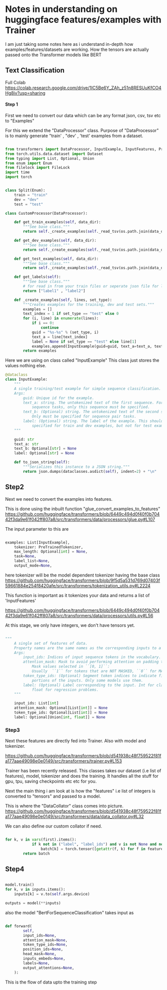 # Notes in understanding on huggingface features/examples with Trainer


I am just taking some notes here as i understand in-depth 
how examples/features/datasets are working.
How the tensors are actually passed onto the Transformer models like BERT

## Text Classification

Full Colab https://colab.research.google.com/drive/1IC5Be6Y_ZAh_z51n8RESUuKfCO4Hg8iv?usp=sharing


#### Step 1
First we need to convert our data which can be any format json, csv, tsv etc to "Examples"

For this we extend the "DataProcessor" class. 
Purpose of "DataProcessor" is to mainly generate "train' , "dev' , 'test' examples from a dataset.

```python

from transformers import DataProcessor, InputExample, InputFeatures, PreTrainedTokenizer, glue_convert_examples_to_features
from torch.utils.data.dataset import Dataset
from typing import List, Optional, Union
from enum import Enum
from filelock import FileLock
import time
import torch


class Split(Enum):
    train = "train"
    dev = "dev"
    test = "test"

class CustomProcessor(DataProcessor):

    def get_train_examples(self, data_dir):
        """See base class."""
        return self._create_examples(self._read_tsv(os.path.join(data_dir, "train.tsv")), "train")

    def get_dev_examples(self, data_dir):
        """See base class."""
        return self._create_examples(self._read_tsv(os.path.join(data_dir, "dev.tsv")), "dev")

    def get_test_examples(self, data_dir):
        """See base class."""
        return self._create_examples(self._read_tsv(os.path.join(data_dir, "test.tsv")), "test")

    def get_labels(self):
        """See base class."""
        # for read in from your train files or seperate json file for labels
        return ["label1" , "label2"]

    def _create_examples(self, lines, set_type):
        """Creates examples for the training, dev and test sets."""
        examples = []
        text_index = 1 if set_type == "test" else 0
        for (i, line) in enumerate(lines):
            if i == 0:
                continue
            guid = "%s-%s" % (set_type, i)
            text_a = line[text_index]
            label = None if set_type == "test" else line[1]
            examples.append(InputExample(guid=guid, text_a=text_a, text_b=None, label=label))
        return examples

```

Here we are using on class called "InputExample"
This class just stores the values nothing else.

```python
@dataclass
class InputExample:
    """
    A single training/test example for simple sequence classification.
    Args:
        guid: Unique id for the example.
        text_a: string. The untokenized text of the first sequence. For single
            sequence tasks, only this sequence must be specified.
        text_b: (Optional) string. The untokenized text of the second sequence.
            Only must be specified for sequence pair tasks.
        label: (Optional) string. The label of the example. This should be
            specified for train and dev examples, but not for test examples.
    """

    guid: str
    text_a: str
    text_b: Optional[str] = None
    label: Optional[str] = None

    def to_json_string(self):
        """Serializes this instance to a JSON string."""
        return json.dumps(dataclasses.asdict(self), indent=2) + "\n"
```

## Step2

Next we need to convert the examples into features.

This is done using the inbuilt function "glue_convert_examples_to_features" https://github.com/huggingface/transformers/blob/6449c494d0f40f0b70442f3da9e61f042ff807a8/src/transformers/data/processors/glue.py#L107


The input parameter to this are

```python

examples: List[InputExample],
    tokenizer: PreTrainedTokenizer,
    max_length: Optional[int] = None,
    task=None,
    label_list=None,
    output_mode=None,

```

here tokenizer will be the model dependent tokenizer having the base class https://github.com/huggingface/transformers/blob/9f5d5a531d769d07403f59661884e254f8420afe/src/transformers/tokenization_utils.py#L2224


This function is important as it tokenizes your data and returns a list of 'InputFeatures'

https://github.com/huggingface/transformers/blob/6449c494d0f40f0b70442f3da9e61f042ff807a8/src/transformers/data/processors/utils.py#L56

At this stage, we only have integers, we don't have tensors yet.

```python

"""
    A single set of features of data.
    Property names are the same names as the corresponding inputs to a model.
    Args:
        input_ids: Indices of input sequence tokens in the vocabulary.
        attention_mask: Mask to avoid performing attention on padding token indices.
            Mask values selected in ``[0, 1]``:
            Usually  ``1`` for tokens that are NOT MASKED, ``0`` for MASKED (padded) tokens.
        token_type_ids: (Optional) Segment token indices to indicate first and second
            portions of the inputs. Only some models use them.
        label: (Optional) Label corresponding to the input. Int for classification problems,
            float for regression problems.
    """

    input_ids: List[int]
    attention_mask: Optional[List[int]] = None
    token_type_ids: Optional[List[int]] = None
    label: Optional[Union[int, float]] = None

```

### Step3 

Next these features are directly fed into Trainer.
Also with model and tokenizer. 

https://github.com/huggingface/transformers/blob/d541938c48f759522f81fa177aae49098e0e0149/src/transformers/trainer.py#L153


Trainer has been recently released. This classes takes our dataset (i.e list of features), model, tokenizer and does the training. 
It handles all the stuff for gpu, tpu, saving checkpoints etc etc for you.


Next the main thing i am look at is how the "features" i.e list of integers is converted to "tensors" and passed to a model.

This is where the "DataCollator" class comes into picture.
https://github.com/huggingface/transformers/blob/d541938c48f759522f81fa177aae49098e0e0149/src/transformers/data/data_collator.py#L32

We can also define our custom collator if need. 

```python

for k, v in vars(first).items():
            if k not in ("label", "label_ids") and v is not None and not isinstance(v, str):
                batch[k] = torch.tensor([getattr(f, k) for f in features], dtype=torch.long)
        return batch

```


## Step4 

```python

model.train()
for k, v in inputs.items():
    inputs[k] = v.to(self.args.device)

outputs = model(**inputs)

```

also the model "BertForSequenceClassification" takes input as 

```python

def forward(
        self,
        input_ids=None,
        attention_mask=None,
        token_type_ids=None,
        position_ids=None,
        head_mask=None,
        inputs_embeds=None,
        labels=None,
        output_attentions=None,
    ):

```


This is the flow of data upto the training step










